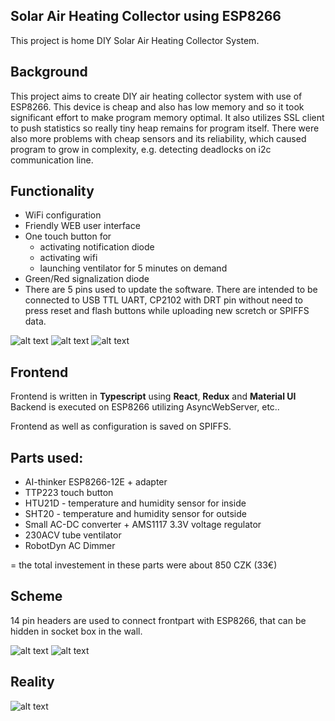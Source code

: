 
Solar Air Heating Collector using ESP8266
-
This project is home DIY Solar Air Heating Collector System.

Background
--
This project aims to create DIY air heating collector system with use of ESP8266.
This device is cheap and also has low memory and so it took significant effort
to make program memory optimal. It also utilizes SSL client to push statistics 
so really tiny heap remains for program itself. There were also more problems with
cheap sensors and its reliability, which caused program to grow in complexity, e.g.
detecting deadlocks on i2c communication line. 


Functionality
--
- WiFi configuration
- Friendly WEB user interface
- One touch button for
  - activating notification diode
  - activating wifi
  - launching ventilator for 5 minutes on demand
- Green/Red signalization diode
- There are 5 pins used to update the software. There are intended to be connected to USB TTL UART, CP2102 with DRT pin without need to press reset and flash buttons while uploading new scretch or SPIFFS data.



![alt text](gui.png)
![alt text](gui-rules.png)
![alt text](gui-help.png)

Frontend
--
Frontend is written in **Typescript** using **React**, **Redux** and **Material UI**
Backend is executed on ESP8266 utilizing AsyncWebServer, etc..

Frontend as well as configuration is saved on SPIFFS.

**Parts used:**
--
- AI-thinker ESP8266-12E + adapter
- TTP223 touch button
- HTU21D - temperature and humidity sensor for inside
- SHT20 - temperature and humidity sensor for outside
- Small AC-DC converter + AMS1117 3.3V voltage regulator
- 230ACV tube ventilator
- RobotDyn AC Dimmer

= the total investement in these parts were about 850 CZK (33€)

Scheme
--
14 pin headers are used to connect frontpart with ESP8266, that can be hidden in socket box in the wall.

![alt text](fe/public/1level.png)
![alt text](fe/public/2level.png)

Reality
--
![alt text](photo.jpg)
